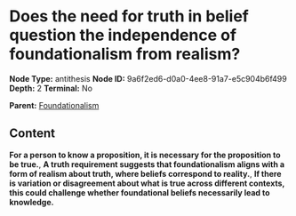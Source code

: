 # Does the need for truth in belief question the independence of foundationalism from realism?

**Node Type:** antithesis
**Node ID:** 9a6f2ed6-d0a0-4ee8-91a7-e5c904b6f499
**Depth:** 2
**Terminal:** No

**Parent:** [Foundationalism](foundationalism.md)

## Content

**For a person to know a proposition, it is necessary for the proposition to be true.**, **A truth requirement suggests that foundationalism aligns with a form of realism about truth, where beliefs correspond to reality.**, **If there is variation or disagreement about what is true across different contexts, this could challenge whether foundational beliefs necessarily lead to knowledge.**
